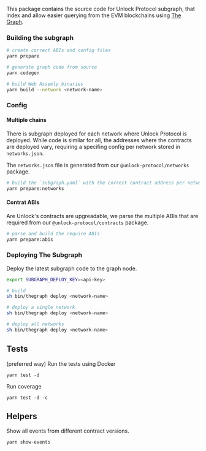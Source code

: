 This package contains the source code for Unlock Protocol subgraph, that
index and allow easier querying from the EVM blockchains using [The Graph](https://thegraph.com).

### Building the subgraph

```sh
# create correct ABIs and config files
yarn prepare

# generate graph code from source
yarn codegen

# build Web Assemly binaries
yarn build --network <network-name>
```

### Config

#### Multiple chains

There is subgraph deployed for each network where Unlock Protocol is deployed. While code is similar for all, the addresses where the contracts are deployed vary, requiring a specifing config per network stored in `networks.json`.

The `networks.json` file is generated from our `@unlock-protocol/networks` package.

```sh
# build the `subgraph.yaml` with the correct contract address per network
yarn prepare:networks
```

#### Contrat ABIs

Are Unlock's contracts are upgreadable, we parse the multiple ABIs that are required from our `@unlock-protocol/contracts` package.


```sh
# parse and build the require ABIs
yarn prepare:abis
```

### Deploying The Subgraph

Deploy the latest subgraph code to the graph node.

```sh
export SUBGRAPH_DEPLOY_KEY=<api-key>

# build 
sh bin/thegraph deploy <network-name>

# deploy a single network
sh bin/thegraph deploy <network-name>

# deploy all networks
sh bin/thegraph deploy <network-name>
``` 

## Tests

(preferred way) Run the tests using Docker 

```
yarn test -d 
```

Run coverage 

```
yarn test -d -c
```

## Helpers

Show all events from different contract versions.

```sh
yarn show-events
```
